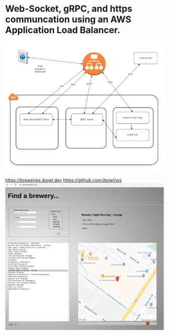 # Web-Socket, gRPC, and https communcation using an AWS Application Load Balancer.

![GitHub Logo](/images/arch.png)


https://breweries.jbowl.dev
https://github.com/jbowl/ws
![GitHub Logo](/images/breweries.png)
